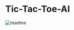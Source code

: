 # Tic-Tac-Toe-AI
![readme](https://github.com/Palla007/Tic-Tac-Toe-AI/assets/104196811/af645f0c-51d2-49f2-b788-48d304a86a2e)
